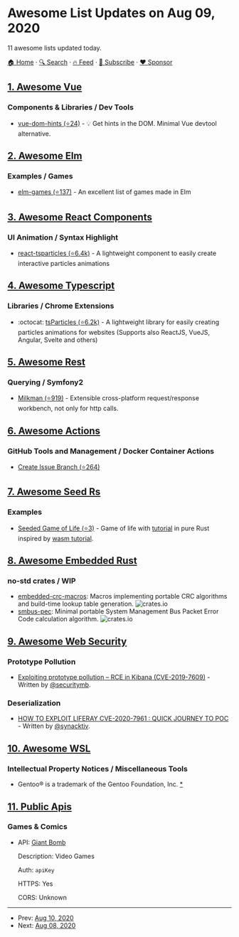 # Awesome List Updates on Aug 09, 2020

11 awesome lists updated today.

[🏠 Home](/README.md) · [🔍 Search](https://www.trackawesomelist.com/search/) · [🔥 Feed](https://www.trackawesomelist.com/rss.xml) · [📮 Subscribe](https://trackawesomelist.us17.list-manage.com/subscribe?u=d2f0117aa829c83a63ec63c2f&id=36a103854c) · [❤️  Sponsor](https://github.com/sponsors/theowenyoung)



## [1. Awesome Vue](/content/vuejs/awesome-vue/README.md)

### Components & Libraries / Dev Tools

*   [vue-dom-hints (⭐24)](https://github.com/privatenumber/vue-dom-hints) - 💡 Get hints in the DOM. Minimal Vue devtool alternative.

## [2. Awesome Elm](/content/sporto/awesome-elm/README.md)

### Examples / Games

*   [elm-games (⭐137)](https://github.com/rofrol/elm-games) - An excellent list of games made in Elm

## [3. Awesome React Components](/content/brillout/awesome-react-components/README.md)

### UI Animation / Syntax Highlight

*   [react-tsparticles (⭐6.4k)](https://github.com/matteobruni/tsparticles/blob/master/components/react/README.md) - A lightweight component to easily create interactive particles animations

## [4. Awesome Typescript](/content/dzharii/awesome-typescript/README.md)

### Libraries / Chrome Extensions

*   :octocat: [tsParticles (⭐6.2k)](https://github.com/matteobruni/tsparticles) - A lightweight library for easily creating particles animations for websites (Supports also ReactJS, VueJS, Angular, Svelte and others)

## [5. Awesome Rest](/content/marmelab/awesome-rest/README.md)

### Querying / Symfony2

*   [Milkman (⭐919)](https://github.com/warmuuh/milkman) - Extensible cross-platform request/response workbench, not only for http calls.

## [6. Awesome Actions](/content/sdras/awesome-actions/README.md)

### GitHub Tools and Management / Docker Container Actions

*   [Create Issue Branch (⭐264)](https://github.com/robvanderleek/create-issue-branch)

## [7. Awesome Seed Rs](/content/seed-rs/awesome-seed-rs/README.md)

### Examples

*   [Seeded Game of Life (⭐3)](https://github.com/arn-the-long-beard/seeded_game_of_life) - Game of life with [tutorial](https://dev.to/arnthelongbeard/how-to-only-rust-for-web-frontend-1026) in pure Rust inspired by [wasm tutorial](https://rustwasm.github.io/docs/book/).

## [8. Awesome Embedded Rust](/content/rust-embedded/awesome-embedded-rust/README.md)

### no-std crates / WIP

*   [embedded-crc-macros](https://crates.io/crates/embedded-crc-macros): Macros implementing portable CRC algorithms and build-time lookup table generation. ![crates.io](https://img.shields.io/crates/v/embedded-crc-macros.svg)
*   [smbus-pec](https://crates.io/crates/smbus-pec): Minimal portable System Management Bus Packet Error Code calculation algorithm. ![crates.io](https://img.shields.io/crates/v/smbus-pec.svg)

## [9. Awesome Web Security](/content/qazbnm456/awesome-web-security/README.md)

### Prototype Pollution

*   [Exploiting prototype pollution – RCE in Kibana (CVE-2019-7609)](https://research.securitum.com/prototype-pollution-rce-kibana-cve-2019-7609/) - Written by [@securitymb](https://twitter.com/securitymb).

### Deserialization

*   [HOW TO EXPLOIT LIFERAY CVE-2020-7961 : QUICK JOURNEY TO POC](https://www.synacktiv.com/en/publications/how-to-exploit-liferay-cve-2020-7961-quick-journey-to-poc.html) - Written by [@synacktiv](https://twitter.com/synacktiv).

## [10. Awesome WSL](/content/sirredbeard/Awesome-WSL/README.md)

### Intellectual Property Notices / Miscellaneous Tools

*   Gentoo® is a trademark of the Gentoo Foundation, Inc. [\*](https://www.gentoo.org/inside-gentoo/foundation/name-logo-guidelines.html)

## [11. Public Apis](/content/public-apis/public-apis/README.md)

### Games & Comics

- API: [Giant Bomb](https://www.giantbomb.com/api/documentation)

  Description: Video Games

  Auth: `apiKey`

  HTTPS: Yes

  CORS: Unknown



---

- Prev: [Aug 10, 2020](/content/2020/08/10/README.md)
- Next: [Aug 08, 2020](/content/2020/08/08/README.md)